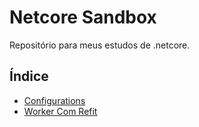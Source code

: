 # Netcore Sandbox

Repositório para meus estudos de .netcore.

## Índice

- [Configurations](https://github.com/rodrigofigueira/netcore_sandbox/tree/main/Configuration)
- [Worker Com Refit](https://github.com/rodrigofigueira/netcore_sandbox/tree/main/WorkerComRefit)